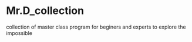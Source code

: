 # Mr.D_collection
 collection of master class program for beginers and experts to explore the impossible
